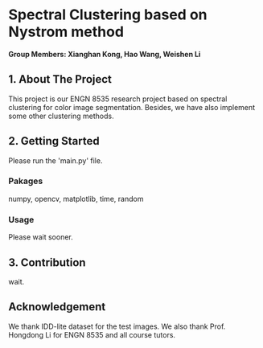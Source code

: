 # Spectral Clustering based on Nystrom method
**Group Members: Xianghan Kong, Hao Wang, Weishen Li**

## 1. About The Project

This project is our ENGN 8535 research project based on spectral clustering for color image segmentation.
Besides, we have also implement some other clustering methods.

## 2. Getting Started
Please run the 'main.py' file.

### Pakages
numpy, opencv, matplotlib, time, random

### Usage
Please wait sooner.

## 3. Contribution
wait.

## Acknowledgement
We thank IDD-lite dataset for the test images.
We also thank Prof. Hongdong Li for ENGN 8535 and all course tutors.

